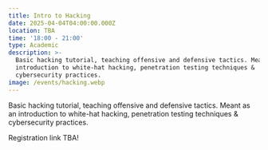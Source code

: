 ```yaml
---
title: Intro to Hacking
date: 2025-04-04T04:00:00.000Z
location: TBA
time: '18:00 - 21:00'
type: Academic
description: >-
  Basic hacking tutorial, teaching offensive and defensive tactics. Meant as an
  introduction to white-hat hacking, penetration testing techniques &
  cybersecurity practices.
image: /events/hacking.webp
---
```


Basic hacking tutorial, teaching offensive and defensive tactics. Meant as an introduction to white-hat hacking, penetration testing techniques & cybersecurity practices.

Registration link TBA!
